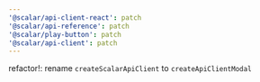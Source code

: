 ```yaml
---
'@scalar/api-client-react': patch
'@scalar/api-reference': patch
'@scalar/play-button': patch
'@scalar/api-client': patch
---
```


refactor!: rename `createScalarApiClient` to `createApiClientModal`

